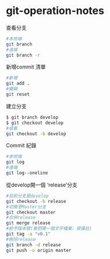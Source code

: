 # git-operation-notes
查看分支
```Bash
#本地端
git branch
#遠端
git branch -r
```
新增commit 清單
```Bash
#新增
git add .
#撤銷
git reset
```
建立分支
```Bash
$ git branch develop
$ git checkout develop
#或者
git checkout -b develop
```
Commit 紀錄
```Bash
#本地端
git log
#遠端
git log--oneline
```
從develop開一個 ‘release’分支
```Bash
#目前分支是develop
git checkout -b release
#切換至Master分支
git checkout master
#合併release
git merge release
#給予版本號(會把開一個文字檔案，寫備註)
git tag -a "v0.1"
#刪除release
git branch -d release
git push -u origin master
```
